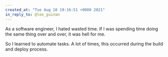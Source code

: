 ```yaml
---
created_at: "Tue Aug 10 19:16:51 +0000 2021"
in_reply_to: @leo_guinan
---
```


As a software engineer, I hated wasted time. If I was spending time doing the same thing over and over, it was hell for me.

So I learned to automate tasks. A lot of times, this occurred during the build and deploy process.
